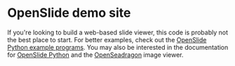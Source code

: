 # OpenSlide demo site

If you're looking to build a web-based slide viewer, this code is probably
not the best place to start.  For better examples, check out the [OpenSlide
Python example programs][1].  You may also be interested in the
documentation for [OpenSlide Python][2] and the [OpenSeadragon][3] image
viewer.

[1]: https://github.com/openslide/openslide-python/tree/main/examples/deepzoom
[2]: https://openslide.org/api/python/
[3]: https://openseadragon.github.io/docs/
